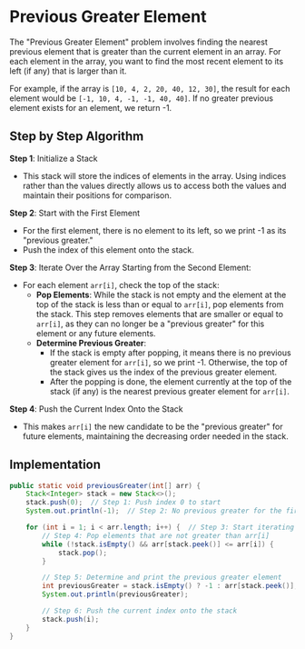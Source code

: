 # Previous Greater Element

The "Previous Greater Element" problem involves finding the nearest previous element that is greater than the current element in an array. For each element in the array, you want to find the most recent element to its left (if any) that is larger than it.

For example, if the array is `[10, 4, 2, 20, 40, 12, 30]`, the result for each element would be `[-1, 10, 4, -1, -1, 40, 40]`. If no greater previous element exists for an element, we return -1.

## Step by Step Algorithm

**Step 1**: Initialize a Stack

- This stack will store the indices of elements in the array. Using indices rather than the values directly allows us to access both the values and maintain their positions for comparison.

**Step 2**: Start with the First Element

- For the first element, there is no element to its left, so we print -1 as its "previous greater."
- Push the index of this element onto the stack.

**Step 3**: Iterate Over the Array Starting from the Second Element:

- For each element `arr[i]`, check the top of the stack:
  - **Pop Elements**: While the stack is not empty and the element at the top of the stack is less than or equal to `arr[i]`, pop elements from the stack. This step removes elements that are smaller or equal to `arr[i]`, as they can no longer be a "previous greater" for this element or any future elements.
  - **Determine Previous Greater**:
    - If the stack is empty after popping, it means there is no previous greater element for `arr[i]`, so we print -1. Otherwise, the top of the stack gives us the index of the previous greater element.
    - After the popping is done, the element currently at the top of the stack (if any) is the nearest previous greater element for `arr[i]`.

**Step 4**: Push the Current Index Onto the Stack

- This makes `arr[i]` the new candidate to be the "previous greater" for future elements, maintaining the decreasing order needed in the stack.

## Implementation

```java
public static void previousGreater(int[] arr) {
    Stack<Integer> stack = new Stack<>();
    stack.push(0);  // Step 1: Push index 0 to start
    System.out.println(-1);  // Step 2: No previous greater for the first element

    for (int i = 1; i < arr.length; i++) {  // Step 3: Start iterating from the second element
        // Step 4: Pop elements that are not greater than arr[i]
        while (!stack.isEmpty() && arr[stack.peek()] <= arr[i]) {
            stack.pop();
        }

        // Step 5: Determine and print the previous greater element
        int previousGreater = stack.isEmpty() ? -1 : arr[stack.peek()];
        System.out.println(previousGreater);

        // Step 6: Push the current index onto the stack
        stack.push(i);
    }
}
```
